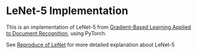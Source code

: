 # LeNet-5 Implementation

This is an implementation of LeNet-5 from [Gradient-Based Learning Applied to Document Recognition](http://yann.lecun.com/exdb/publis/pdf/lecun-98.pdf), using PyTorch.

See [Reproduce of LeNet](https://xinpingwang.github.io/2019/12/08/lenet/) for more detailed explanation about LeNet-5
